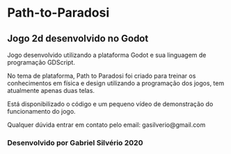 # <h1>Path-to-Paradosi</h1>
<h2>Jogo 2d desenvolvido no Godot </h2>

<p>Jogo desenvolvido utilizando a plataforma Godot e sua linguagem de programação GDScript.
<p>No tema de plataforma, Path to Paradosi foi criado para treinar os conhecimentos em física e design utilizando a programação dos jogos, tem atualmente apenas duas telas.
<p>Está disponibilizado o código e um pequeno vídeo de demonstração do funcionamento do jogo.


<p>Qualquer dúvida entrar em contato pelo email: gasilverio@gmail.com

<h3>Desenvolvido por Gabriel Silvério 2020<h3>
